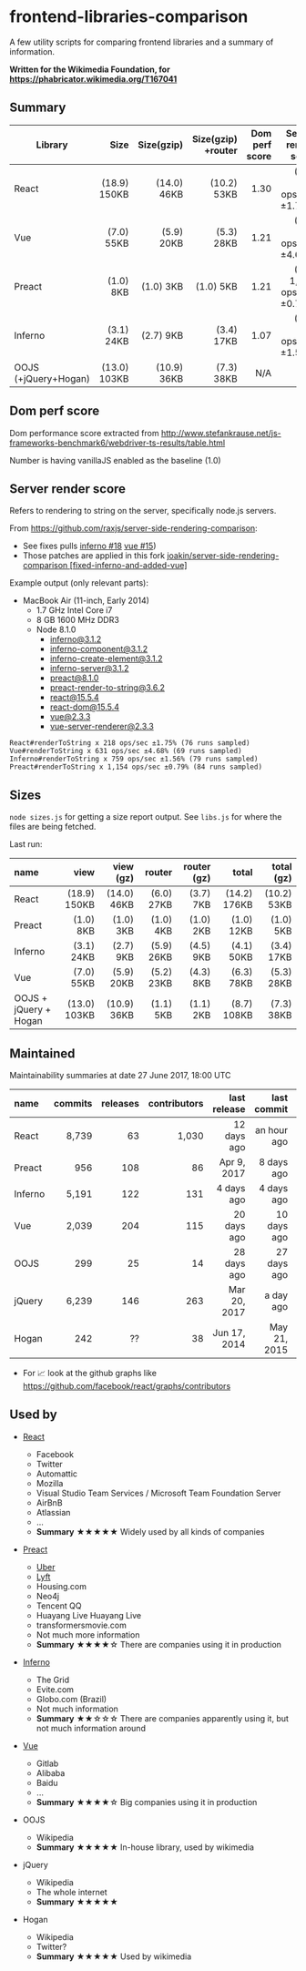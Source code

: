 frontend-libraries-comparison
=============================

A few utility scripts for comparing frontend libraries and a summary of
information.

**Written for the Wikimedia Foundation, for https://phabricator.wikimedia.org/T167041**

## Summary

| Library              | Size         | Size(gzip)  | Size(gzip) +router | Dom perf score | Server render score        | Maintained | Used by | License                                                                                                                                  |
| ---                  | --:          | --:         | --:                | --:            | --:                        | ---        | ---     | ---                                                                                                                                      |
| React                | (18.9) 150KB | (14.0) 46KB | (10.2) 53KB        | 1.30           | (5.2) 218 ops/sec ±1.75%   | ✅         | ★★★★★   | [BSD 3](https://github.com/facebook/react/blob/master/LICENSE) w/ [PATENTS grant](https://github.com/facebook/react/blob/master/PATENTS) |
| Vue                  | (7.0) 55KB   | (5.9) 20KB  | (5.3) 28KB         | 1.21           | (1.8) 631 ops/sec ±4.68%   | ✅         | ★★★★☆   | [MIT License](https://github.com/vuejs/vue/blob/dev/LICENSE)                                                                             |
| Preact               | (1.0) 8KB    | (1.0) 3KB   | (1.0) 5KB          | 1.21           | (1.0) 1,154 ops/sec ±0.79% | ✅         | ★★★★☆   | [MIT License](https://github.com/developit/preact/blob/master/LICENSE)                                                                   |
| Inferno              | (3.1) 24KB   | (2.7) 9KB   | (3.4) 17KB         | 1.07           | (1.5) 759 ops/sec ±1.56%   | ✅         | ★★☆☆☆   | [MIT License](https://github.com/infernojs/inferno/blob/master/LICENSE.md)                                                               |
| OOJS (+jQuery+Hogan) | (13.0) 103KB | (10.9) 36KB | (7.3) 38KB         | N/A            | N/A                        | ✅ + 💀    | ★★★★★   | MIT license                                                                                                                              |

## Dom perf score

Dom performance score extracted from http://www.stefankrause.net/js-frameworks-benchmark6/webdriver-ts-results/table.html

Number is having vanillaJS enabled as the baseline (1.0)

## Server render score

Refers to rendering to string on the server, specifically node.js servers.

From <https://github.com/raxjs/server-side-rendering-comparison>:

* See fixes pulls [inferno #18](https://github.com/raxjs/server-side-rendering-comparison/pull/18) [vue #15](https://github.com/raxjs/server-side-rendering-comparison/pull/15))
* Those patches are applied in this fork [joakin/server-side-rendering-comparison [fixed-inferno-and-added-vue]](https://github.com/joakin/server-side-rendering-comparison/tree/fixed-inferno-and-added-vue)

Example output (only relevant parts):
* MacBook Air (11-inch, Early 2014)
  * 1.7 GHz Intel Core i7
  * 8 GB 1600 MHz DDR3
  * Node 8.1.0
    * inferno@3.1.2
    * inferno-component@3.1.2
    * inferno-create-element@3.1.2
    * inferno-server@3.1.2
    * preact@8.1.0
    * preact-render-to-string@3.6.2
    * react@15.5.4
    * react-dom@15.5.4
    * vue@2.3.3
    * vue-server-renderer@2.3.3

```
React#renderToString x 218 ops/sec ±1.75% (76 runs sampled)
Vue#renderToString x 631 ops/sec ±4.68% (69 runs sampled)
Inferno#renderToString x 759 ops/sec ±1.56% (79 runs sampled)
Preact#renderToString x 1,154 ops/sec ±0.79% (84 runs sampled)
```

## Sizes

`node sizes.js` for getting a size report output. See `libs.js` for where the files are being fetched.

Last run:

| name                  |         view |   view (gz) |     router | router (gz) |        total |  total (gz) |
| :-------------------- | -----------: | ----------: | ---------: | ----------: | -----------: | ----------: |
| React                 | (18.9) 150KB | (14.0) 46KB | (6.0) 27KB |   (3.7) 7KB | (14.2) 176KB | (10.2) 53KB |
| Preact                |    (1.0) 8KB |   (1.0) 3KB |  (1.0) 4KB |   (1.0) 2KB |   (1.0) 12KB |   (1.0) 5KB |
| Inferno               |   (3.1) 24KB |   (2.7) 9KB | (5.9) 26KB |   (4.5) 9KB |   (4.1) 50KB |  (3.4) 17KB |
| Vue                   |   (7.0) 55KB |  (5.9) 20KB | (5.2) 23KB |   (4.3) 8KB |   (6.3) 78KB |  (5.3) 28KB |
| OOJS + jQuery + Hogan | (13.0) 103KB | (10.9) 36KB |  (1.1) 5KB |   (1.1) 2KB |  (8.7) 108KB |  (7.3) 38KB |

## Maintained

Maintainability summaries at date 27 June 2017, 18:00 UTC

| name    | commits | releases | contributors | last release | last commit  | 📈  | ⭐️      | Summary |
| :---    | ---:    | ---:     | ---:         | ---:         | ---:         | --- | ---:    | ---     |
| React   | 8,739   | 63       | 1,030        | 12 days ago  | an hour ago  | ✅  | ~70,000 | ✅      |
| Preact  | 956     | 108      | 86           | Apr 9, 2017  | 8 days ago   | ✅  | ~10,500 | ✅      |
| Inferno | 5,191   | 122      | 131          | 4 days ago   | 4 days ago   | ✅  | ~10,500 | ✅      |
| Vue     | 2,039   | 204      | 115          | 20 days ago  | 10 days ago  | ✅  | ~58,000 | ✅      |
| OOJS    | 299     | 25       | 14           | 28 days ago  | 27 days ago  | ✅  | 10      | ✅      |
| jQuery  | 6,239   | 146      | 263          | Mar 20, 2017 | a day ago    | ✅  | ~45,000 | ✅      |
| Hogan   | 242     | ??       | 38           | Jun 17, 2014 | May 21, 2015 | ❌  | ~4,700  | 💀      |

* For 📈 look at the github graphs like https://github.com/facebook/react/graphs/contributors

## Used by

* [React](https://github.com/facebook/react/wiki/sites-using-react)
  * Facebook
  * Twitter
  * Automattic
  * Mozilla
  * Visual Studio Team Services / Microsoft Team Foundation Server
  * AirBnB
  * Atlassian
  * …
  * **Summary** ★★★★★ Widely used by all kinds of companies

* [Preact](https://preactjs.com/about/we-are-using)
  * [Uber](https://eng.uber.com/m-uber/)
  * [Lyft](https://mobile.twitter.com/addyosmani/status/879857433551622144)
  * Housing.com
  * Neo4j
  * Tencent QQ
  * Huayang Live Huayang Live
  * transformersmovie.com
  * Not much more information
  * **Summary** ★★★★☆ There are companies using it in production
* [Inferno](https://infernojs.org/about)
  * The Grid
  * Evite.com
  * Globo.com (Brazil)
  * Not much information
  * **Summary** ★★☆☆☆ There are companies apparently using it, but not much
    information around
* [Vue](https://github.com/vuejs/awesome-vue#enterprise-usage)
  * Gitlab
  * Alibaba
  * Baidu
  * ...
  * **Summary** ★★★★☆ Big companies using it in production
* OOJS
  * Wikipedia
  * **Summary** ★★★★★ In-house library, used by wikimedia
* jQuery
  * Wikipedia
  * The whole internet
  * **Summary** ★★★★★
* Hogan
  * Wikipedia
  * Twitter?
  * **Summary** ★★★★★ Used by wikimedia
